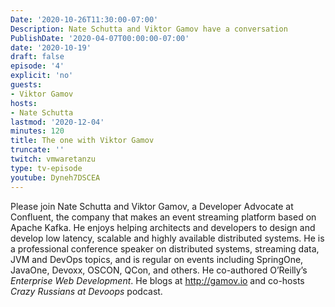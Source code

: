 ```yaml
---
Date: '2020-10-26T11:30:00-07:00'
Description: Nate Schutta and Viktor Gamov have a conversation
PublishDate: '2020-04-07T00:00:00-07:00'
date: '2020-10-19'
draft: false
episode: '4'
explicit: 'no'
guests:
- Viktor Gamov
hosts:
- Nate Schutta
lastmod: '2020-12-04'
minutes: 120
title: The one with Viktor Gamov
truncate: ''
twitch: vmwaretanzu
type: tv-episode
youtube: Dyneh7DSCEA
---
```


Please join Nate Schutta and Viktor Gamov, a Developer Advocate at Confluent, the company that makes an event streaming platform based on Apache Kafka. He enjoys helping architects and developers to design and develop low latency, scalable and highly available distributed systems. He is a professional conference speaker on distributed systems, streaming data, JVM and DevOps topics, and is regular on events including SpringOne, JavaOne, Devoxx, OSCON, QCon, and others. He co-authored O’Reilly’s _Enterprise Web Development_. He blogs at http://gamov.io and co-hosts *Crazy Russians at Devoops* podcast.